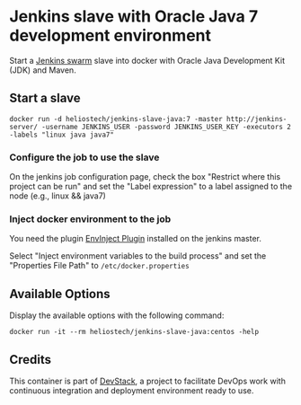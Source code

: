 Jenkins slave with Oracle Java 7 development environment
========================================================

Start a [Jenkins swarm](https://wiki.jenkins-ci.org/display/JENKINS/Swarm+Plugin) slave into docker with Oracle Java Development Kit (JDK) and Maven.

## Start a slave

   `docker run -d heliostech/jenkins-slave-java:7 -master http://jenkins-server/ -username JENKINS_USER -password JENKINS_USER_KEY -executors 2 -labels "linux java java7"`

### Configure the job to use the slave
On the jenkins job configuration page, check the box "Restrict where this project can be run" and set the "Label expression" to a label assigned to the node (e.g., linux && java7)

### Inject docker environment to the job
You need the plugin [EnvInject Plugin](https://wiki.jenkins-ci.org/display/JENKINS/EnvInject+Plugin) installed on the jenkins master.

Select "Inject environment variables to the build process" and set the "Properties File Path" to `/etc/docker.properties`

## Available Options

   Display the available options with the following command:

   `docker run -it --rm heliostech/jenkins-slave-java:centos -help`


## Credits

   This container is part of [DevStack](https://www.devstack.com/), a project to facilitate DevOps work with continuous integration and deployment environment ready to use.
